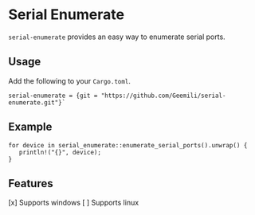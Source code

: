 # Serial Enumerate

`serial-enumerate` provides an easy way to enumerate serial ports.

## Usage

Add the following to your `Cargo.toml`.

```
serial-enumerate = {git = "https://github.com/Geemili/serial-enumerate.git"}`
```

## Example

```
for device in serial_enumerate::enumerate_serial_ports().unwrap() {
   println!("{}", device);
}
```

## Features

[x] Supports windows
[ ] Supports linux
